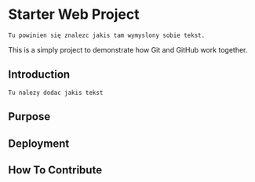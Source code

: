 # Starter Web Project
	Tu powinien się znalezc jakis tam wymyslony sobie tekst.
This is a simply project to demonstrate how Git and GitHub work together.	
## Introduction
	Tu nalezy dodac jakis tekst
## Purpose
## Deployment
## How To Contribute
